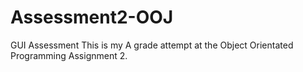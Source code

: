 # Assessment2-OOJ

GUI Assessment
This is my A grade attempt at the Object Orientated Programming Assignment 2. 